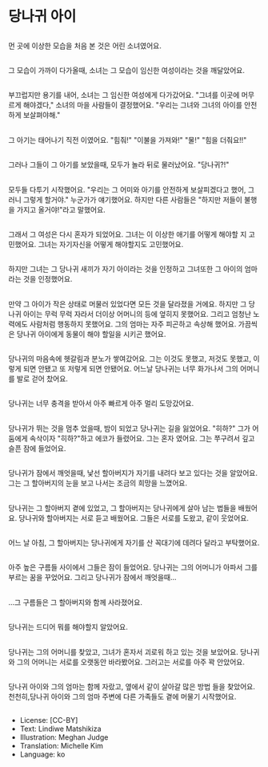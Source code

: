 # 당나귀 아이 

##
먼 곳에 이상한 모습을 처음 본 것은 어린 소녀였어요.

##
그 모습이 가까이 다가올때, 소녀는 그 모습이 임신한 여성이라는 것을 깨달았어요.

##
부끄럽지만 용기를 내어, 소녀는 그 임신한 여성에게 다가갔어요. "그녀를 이곳에 머무르게 해야겠다," 소녀의 마을 사람들이 결정했어요. "우리는 그녀와 그녀의 아이를 안전하게 보살펴야해."

##
그 아기는 태어나기 직전 이였어요. 
"힘줘!" "이불을 가져와!"
"물!" "힘을 더줘요!!"

##
그러나 그들이 그 아기를 보았을때, 모두가 놀라 뒤로 물러났어요.
"당나귀?!"

##
모두들 다투기 시작했어요. "우리는 그 어미와 아기를 안전하게 보살피겠다고 했어, 그러니 그렇게 할거야." 누군가가 얘기했어요. 하지만 다른 사람들은 "하지만 저들이 불행을 가지고 올거야!"라고 말했어요.

##
그래서 그 여성은 다시 혼자가 되었어요. 그녀는 이 이상한 애기를 어떻게 해야할 지 고민했어요. 그녀는 자기자신을 어떻게 해야할지도 고민했어요.

##
하지만 그녀는 그 당나귀 새끼가 자기 아이라는 것을 인정하고 그녀또한 그 아이의 엄마라는 것을 인정했어요. 

##
만약 그 아이가 작은 상태로 머물러 있었다면 모든 것을 달라졌을 거에요. 하지만 그 당나귀 아이는 무럭 무럭 자라서 더이상 어머니의 등에 엎히지 못했어요. 그리고 엄청난 노력에도 사람처럼 행동하지 못했어요. 그의 엄마는 자주 피곤하고 속상해 했어요. 가끔씩은 당나귀 아이에게 동물이 해야 할일을 시키곤 했어요.

##
당나귀의 마음속에 헷갈림과 분노가 쌓여갔어요. 그는 이것도 못했고, 저것도 못했고, 이렇게 되면 안됐고 또 저렇게 되면 안됐어요. 어느날 당나귀는 너무 화가나서  그의 어머니를 발로 걷어 찼어요.

##
당나귀는 너무 충격을 받아서 아주 빠르게 아주 멀리 도망갔어요.

##
당나귀가 뛰는 것을 멈추 었을때, 밤이 되었고 당나귀는 길을 잃었어요. 
"히하?" 그가 어둠에게 속삭이자 "히하?"하고 에코가 들렸어요. 그는 혼자 였어요. 그는 쭈구려서 깊고 슬픈 잠에 들었어요.

##
당나귀가 잠에서 깨엇을때, 낯선 할아버지가 자기를 내려다 보고 있다는 것을 알았어요. 그는 그 할아버지의 눈을 보고 나서는 조금의 희망을 느꼈어요.

##
당나귀는 그 할아버지 곁에 있었고, 그 할아버지는 당나귀에게 살아 남는 법들을 배웠어요. 당나귀와 할아버지는 서로 듣고 배웠어요. 그들은 서로를 도왔고, 같이 웃었어요.

##
어느 날 아침, 그 할아버지는 당나귀에게 자기를 산 꼭대기에 데려다 달라고 부탁했어요.

##
아주 높은 구름들 사이에서 그들은 잠이 들었어요. 당나귀는 그의 어머니가 아파서 그를 부르는 꿈을 꾸었어요. 그리고 당나귀가 잠에서 깨엇을때...

##
...그 구름들은 그 할아버지와 함께 사라졌어요.

##
당나귀는 드디어 뭐를 해야할지 알았어요.

##
당나귀는 그의 어머니를 찾았고, 그녀가 혼자서 괴로워 하고 있는 것을 보았어요. 당나귀와 그의 어머니는 서로를 오랫동안 바라봤어요. 그러고는 서로를 아주 꽉 안았어요.

##
당나귀 아이와 그의 엄마는 함께 자랐고, 옆에서 같이 살아갈 많은 방법 들을 찾았어요. 천천히,당나귀 아이와 그의 엄마 주변에 다른 가족들도 곁에 머물기 시작했어요.

##
* License: [CC-BY]
* Text: Lindiwe Matshikiza
* Illustration: Meghan Judge
* Translation: Michelle Kim
* Language: ko
